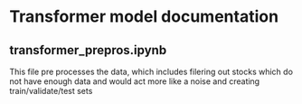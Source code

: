 # Transformer model documentation


## transformer_prepros.ipynb

This file pre processes the data, which includes filering out stocks which do not have enough data
and would act more like a noise and creating train/validate/test sets
